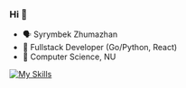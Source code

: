 ### Hi 💨

- 🗣️ Syrymbek Zhumazhan
- 🥋 Fullstack Developer (Go/Python, React)
- 🌱 Computer Science, NU

[![My Skills](https://skillicons.dev/icons?i=go,py,react,nextjs,docker)](https://skillicons.dev)
<!--
Here are some ideas to get you started:

- 🔭 I’m currently working on ...
- 🌱 I’m currently learning ...
- 👯 I’m looking to collaborate on ...
- 🤔 I’m looking for help with ...
- 💬 Ask me about ...
- 📫 How to reach me: ...
- 😄 Pronouns: ...
- ⚡ Fun fact: ...
-->
